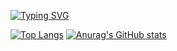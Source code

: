 [![Typing SVG](https://readme-typing-svg.demolab.com?font=Fira+Code&pause=1000&color=0C65F7&center=true&width=435&lines=Hi+there%2C+I'm+Seohui!%F0%9F%91%8B)](https://git.io/typing-svg)

[![Top Langs](https://github-readme-stats.vercel.app/api/top-langs/?username=toughcookieseohui)](https://github.com/anuraghazra/github-readme-stats)
[![Anurag's GitHub stats](https://github-readme-stats.vercel.app/api?username=toughcookieseohui)](https://github.com/anuraghazra/github-readme-stats)
